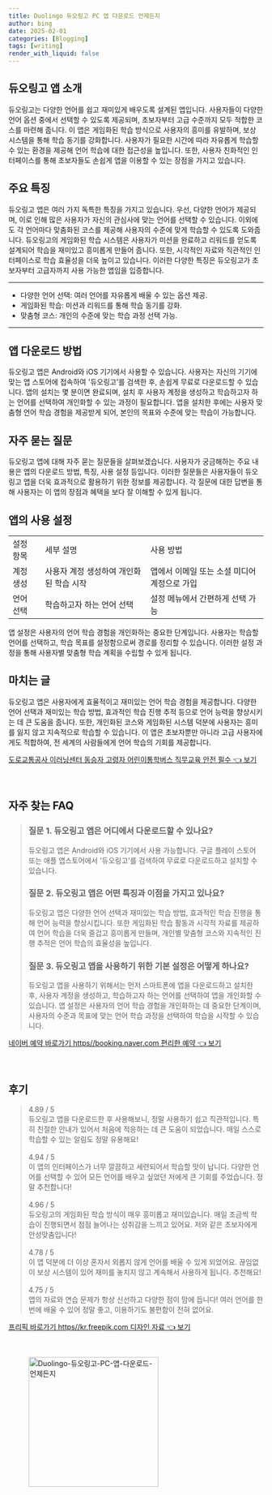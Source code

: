 ```yaml
---
title: Duolingo 듀오링고 PC 앱 다운로드 언제든지
author: bing
date: 2025-02-01
categories: [Blogging]
tags: [writing]
render_with_liquid: false
---
```



<h2 id='듀오링고 앱 소개'>듀오링고 앱 소개</h2>

<p>듀오링고는 다양한 언어를 쉽고 재미있게 배우도록 설계된 앱입니다. 사용자들이 다양한 언어 옵션 중에서 선택할 수 있도록 제공되며, 초보자부터 고급 수준까지 모두 적합한 코스를 마련해 줍니다. 이 앱은 게임화된 학습 방식으로 사용자의 흥미를 유발하며, 보상 시스템을 통해 학습 동기를 강화합니다. 사용자가 필요한 시간에 따라 자유롭게 학습할 수 있는 환경을 제공해 언어 학습에 대한 접근성을 높입니다. 또한, 사용자 친화적인 인터페이스를 통해 초보자들도 손쉽게 앱을 이용할 수 있는 장점을 가지고 있습니다.</p>

<h2 id='주요 특징'>주요 특징</h2>

<p>듀오링고 앱은 여러 가지 독특한 특징을 가지고 있습니다. 우선, 다양한 언어가 제공되며, 이로 인해 많은 사용자가 자신의 관심사에 맞는 언어를 선택할 수 있습니다. 이외에도 각 언어마다 맞춤화된 코스를 제공해 사용자의 수준에 맞게 학습할 수 있도록 도와줍니다. 듀오링고의 게임화된 학습 시스템은 사용자가 미션을 완료하고 리워드를 얻도록 설계되어 학습을 재미있고 흥미롭게 만들어 줍니다. 또한, 시각적인 자료와 직관적인 인터페이스로 학습 효율성을 더욱 높이고 있습니다. 이러한 다양한 특징은 듀오링고가 초보자부터 고급자까지 사용 가능한 앱임을 입증합니다.</p>

<hr />

<ul>
    <li>다양한 언어 선택: 여러 언어를 자유롭게 배울 수 있는 옵션 제공.</li>
    <li>게임화된 학습: 미션과 리워드를 통해 학습 동기를 강화.</li>
    <li>맞춤형 코스: 개인의 수준에 맞는 학습 과정 선택 가능.</li>
</ul>

<hr />

<h2 id='앱 다운로드 방법'>앱 다운로드 방법</h2>

<p>듀오링고 앱은 Android와 iOS 기기에서 사용할 수 있습니다. 사용자는 자신의 기기에 맞는 앱 스토어에 접속하여 '듀오링고'를 검색한 후, 손쉽게 무료로 다운로드할 수 있습니다. 앱의 설치는 몇 분이면 완료되며, 설치 후 사용자 계정을 생성하고 학습하고자 하는 언어를 선택하여 개인화할 수 있는 과정이 필요합니다. 앱을 설치한 후에는 사용자 맞춤형 언어 학습 경험을 제공받게 되어, 본인의 목표와 수준에 맞는 학습이 가능합니다.</p>

<h2 id='자주 묻는 질문'>자주 묻는 질문</h2>

<p>듀오링고 앱에 대해 자주 묻는 질문들을 살펴보겠습니다. 사용자가 궁금해하는 주요 내용은 앱의 다운로드 방법, 특징, 사용 설정 등입니다. 이러한 질문들은 사용자들이 듀오링고 앱을 더욱 효과적으로 활용하기 위한 정보를 제공합니다. 각 질문에 대한 답변을 통해 사용자는 이 앱의 장점과 혜택을 보다 잘 이해할 수 있게 됩니다.</p>

<h2 id='앱의 사용 설정'>앱의 사용 설정</h2>

<table>
    <tr>
        <td>설정 항목</td>
        <td>세부 설명</td>
        <td>사용 방법</td>
    </tr>
    <tr>
        <td>계정 생성</td>
        <td>사용자 계정 생성하여 개인화된 학습 시작</td>
        <td>앱에서 이메일 또는 소셜 미디어 계정으로 가입</td>
    </tr>
    <tr>
        <td>언어 선택</td>
        <td>학습하고자 하는 언어 선택</td>
        <td>설정 메뉴에서 간편하게 선택 가능</td>
    </tr>
</table>

<p>앱 설정은 사용자의 언어 학습 경험을 개인화하는 중요한 단계입니다. 사용자는 학습할 언어를 선택하고, 학습 목표를 설정함으로써 경로를 정리할 수 있습니다. 이러한 설정 과정을 통해 사용자별 맞춤형 학습 계획을 수립할 수 있게 됩니다.</p>

<h2 id='마치는 글'>마치는 글</h2>

<p>듀오링고 앱은 사용자에게 효율적이고 재미있는 언어 학습 경험을 제공합니다. 다양한 언어 선택과 재미있는 학습 방법, 효과적인 학습 진행 추적 등으로 언어 능력을 향상시키는 데 큰 도움을 줍니다. 또한, 개인화된 코스와 게임화된 시스템 덕분에 사용자는 흥미를 잃지 않고 지속적으로 학습할 수 있습니다. 이 앱은 초보자뿐만 아니라 고급 사용자에게도 적합하여, 전 세계의 사람들에게 언어 학습의 기회를 제공합니다.</p>


<p><a class="click-button" title="도로교통공사 이러닝센터 동승자 고령자 어린이통학버스 직무교육 안전 필수" href="https://adkhouse.github.io/posts/%EB%8F%84%EB%A1%9C%EA%B5%90%ED%86%B5%EA%B3%B5%EC%82%AC-%EC%9D%B4%EB%9F%AC%EB%8B%9D%EC%84%BC%ED%84%B0-%EB%8F%99%EC%8A%B9%EC%9E%90-%EA%B3%A0%EB%A0%B9%EC%9E%90-%EC%96%B4%EB%A6%B0%EC%9D%B4%ED%86%B5%ED%95%99%EB%B2%84%EC%8A%A4-%EC%A7%81%EB%AC%B4%EA%B5%90%EC%9C%A1-%EC%95%88%EC%A0%84-%ED%95%84%EC%88%98/" rel="dofollow">도로교통공사 이러닝센터 동승자 고령자 어린이통학버스 직무교육 안전 필수 👈 보기</a></p><br>
<h2 id='자주_찾는_FAQ'>자주 찾는 FAQ</h2>
<div itemscope="" itemtype="https://schema.org/FAQPage"> 
<blockquote> 
<div itemscope="" itemprop="mainEntity" itemtype="https://schema.org/Question"> 
<h3 itemprop="name">질문 1. 듀오링고 앱은 어디에서 다운로드할 수 있나요?</h3> 
<div itemscope="" itemprop="acceptedAnswer" itemtype="https://schema.org/Answer"> 
<span itemprop="text"> 
<p>듀오링고 앱은 Android와 iOS 기기에서 사용 가능합니다. 구글 플레이 스토어 또는 애플 앱스토어에서 '듀오링고'를 검색하여 무료로 다운로드하고 설치할 수 있습니다.</p> 
</span> 
</div> 
</div> 

<div itemscope="" itemprop="mainEntity" itemtype="https://schema.org/Question"> 
<h3 itemprop="name">질문 2. 듀오링고 앱은 어떤 특징과 이점을 가지고 있나요?</h3> 
<div itemscope="" itemprop="acceptedAnswer" itemtype="https://schema.org/Answer"> 
<span itemprop="text"> 
<p>듀오링고 앱은 다양한 언어 선택과 재미있는 학습 방법, 효과적인 학습 진행을 통해 언어 능력을 향상시킵니다. 또한 게임화된 학습 활동과 시각적 자료를 제공하여 언어 학습을 더욱 즐겁고 흥미롭게 만들며, 개인별 맞춤형 코스와 지속적인 진행 추적은 언어 학습의 효율성을 높입니다.</p> 
</span> 
</div> 
</div> 

<div itemscope="" itemprop="mainEntity" itemtype="https://schema.org/Question"> 
<h3 itemprop="name">질문 3. 듀오링고 앱을 사용하기 위한 기본 설정은 어떻게 하나요?</h3> 
<div itemscope="" itemprop="acceptedAnswer" itemtype="https://schema.org/Answer"> 
<span itemprop="text"> 
<p>듀오링고 앱을 사용하기 위해서는 먼저 스마트폰에 앱을 다운로드하고 설치한 후, 사용자 계정을 생성하고, 학습하고자 하는 언어를 선택하여 앱을 개인화할 수 있습니다. 앱 설정은 사용자의 언어 학습 경험을 개인화하는 데 중요한 단계이며, 사용자의 수준과 목표에 맞는 언어 학습 과정을 선택하여 학습을 시작할 수 있습니다.</p> 
</span> 
</div> 
</div> 
</blockquote> 
</div>
<p><a class="click-button" title="네이버 예약 바로가기 https//booking.naver.com 편리한 예약" href="https://adkhouse.github.io/posts/%EB%84%A4%EC%9D%B4%EB%B2%84-%EC%98%88%EC%95%BD-%EB%B0%94%EB%A1%9C%EA%B0%80%EA%B8%B0-httpsbooking.naver.com-%ED%8E%B8%EB%A6%AC%ED%95%9C-%EC%98%88%EC%95%BD/" rel="dofollow">네이버 예약 바로가기 https//booking.naver.com 편리한 예약 👈 보기</a></p><br>
<h2 id='후기'>후기</h2>
<div itemscope itemtype="https://schema.org/Product">
  <blockquote>
  <div itemprop="review" itemscope itemtype="https://schema.org/Review">
      <div itemprop="reviewRating" itemscope itemtype="https://schema.org/Rating"> <span itemprop="ratingValue">4.89</span> / <span itemprop="bestRating">5</span> </div>
      <span itemprop="reviewBody">듀오링고 앱을 다운로드한 후 사용해보니, 정말 사용하기 쉽고 직관적입니다. 특히 친절한 안내가 있어서 처음에 적응하는 데 큰 도움이 되었습니다. 매일 스스로 학습할 수 있는 알림도 정말 유용해요!</span>
  </div>
  <br>
  <div itemprop="review" itemscope itemtype="https://schema.org/Review">
      <div itemprop="reviewRating" itemscope itemtype="https://schema.org/Rating"> <span itemprop="ratingValue">4.94</span> / <span itemprop="bestRating">5</span> </div>
      <span itemprop="reviewBody">이 앱의 인터페이스가 너무 깔끔하고 세련되어서 학습할 맛이 납니다. 다양한 언어를 선택할 수 있어 모든 언어를 배우고 싶었던 저에게 큰 기회를 주었습니다. 정말 추천합니다!</span>
  </div>
  <br>
  <div itemprop="review" itemscope itemtype="https://schema.org/Review">
      <div itemprop="reviewRating" itemscope itemtype="https://schema.org/Rating"> <span itemprop="ratingValue">4.96</span> / <span itemprop="bestRating">5</span> </div>
      <span itemprop="reviewBody">듀오링고의 게임화된 학습 방식이 매우 흥미롭고 재미있습니다. 매일 조금씩 학습이 진행되면서 점점 늘어나는 성취감을 느끼고 있어요. 저와 같은 초보자에게 안성맞춤입니다!</span>
  </div>
  <br>
  <div itemprop="review" itemscope itemtype="https://schema.org/Review">
      <div itemprop="reviewRating" itemscope itemtype="https://schema.org/Rating"> <span itemprop="ratingValue">4.78</span> / <span itemprop="bestRating">5</span> </div>
      <span itemprop="reviewBody">이 앱 덕분에 더 이상 혼자서 외롭지 않게 언어를 배울 수 있게 되었어요. 끊임없이 보상 시스템이 있어 재미를 놓치지 않고 계속해서 사용하게 됩니다. 추천해요!</span>
  </div>
  <br>
  <div itemprop="review" itemscope itemtype="https://schema.org/Review">
      <div itemprop="reviewRating" itemscope itemtype="https://schema.org/Rating"> <span itemprop="ratingValue">4.75</span> / <span itemprop="bestRating">5</span> </div>
      <span itemprop="reviewBody">앱의 자료와 연습 문제가 항상 신선하고 다양한 점이 맘에 듭니다! 여러 언어를 한번에 배울 수 있어 정말 좋고, 이용하기도 불편함이 전혀 없어요.</span>
  </div>
  </blockquote>
</div>
<p><a class="click-button" title="프리픽 바로가기 https//kr.freepik.com 디자인 자료" href="https://adkhouse.github.io/posts/%ED%94%84%EB%A6%AC%ED%94%BD-%EB%B0%94%EB%A1%9C%EA%B0%80%EA%B8%B0-httpskr.freepik.com-%EB%94%94%EC%9E%90%EC%9D%B8-%EC%9E%90%EB%A3%8C/" rel="dofollow">프리픽 바로가기 https//kr.freepik.com 디자인 자료 👈 보기</a></p><br>
<figure class="image"><img src="https://adkhouse.github.io/assets/img/thumbnail/Duolingo-듀오링고-PC-앱-다운로드-언제든지.webp" alt="Duolingo-듀오링고-PC-앱-다운로드-언제든지" width="256" height="256"></figure>